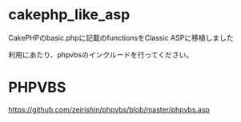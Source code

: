 # cakephp_like_asp
CakePHPのbasic.phpに記載のfunctionsをClassic ASPに移植しました

利用にあたり、phpvbsのインクルードを行ってください。

# PHPVBS
https://github.com/zeirishin/phpvbs/blob/master/phpvbs.asp
